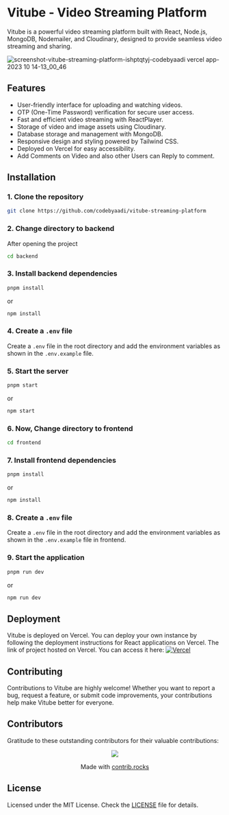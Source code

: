 # Vitube - Video Streaming Platform

Vitube is a powerful video streaming platform built with React, Node.js, MongoDB, Nodemailer, and Cloudinary, designed to provide seamless video streaming and sharing.

![screenshot-vitube-streaming-platform-ishptqtyj-codebyaadi vercel app-2023 10 14-13_00_46](https://github.com/codebyaadi/vitube-streaming-platform/assets/100792725/dd7c9829-5e47-421e-b998-8469419a5751)


## Features

- User-friendly interface for uploading and watching videos.
- OTP (One-Time Password) verification for secure user access.
- Fast and efficient video streaming with ReactPlayer.
- Storage of video and image assets using Cloudinary.
- Database storage and management with MongoDB.
- Responsive design and styling powered by Tailwind CSS.
- Deployed on Vercel for easy accessibility.
- Add Comments on Video and also other Users can Reply to comment.

## Installation

### 1. Clone the repository

```bash
git clone https://github.com/codebyaadi/vitube-streaming-platform
```

### 2. Change directory to **backend**
After opening the project

```bash
cd backend
```

### 3. Install backend dependencies

```bash
pnpm install
```
or
```bash
npm install
```

### 4. Create a `.env` file

Create a `.env` file in the root directory and add the environment variables as shown in the `.env.example` file.

### 5. Start the server

```bash
pnpm start
```
or
```bash
npm start
```

### 6. Now, Change directory to **frontend**

```bash
cd frontend
```
### 7. Install **frontend** dependencies
```bash
pnpm install
```
or
```bash
npm install
```

### 8. Create a `.env` file

Create a `.env` file in the root directory and add the environment variables as shown in the `.env.example` file in frontend.

### 9. Start the application
```bash
pnpm run dev
```
or
```bash
npm run dev
```

## Deployment

Vitube is deployed on Vercel. You can deploy your own instance by following the deployment instructions for React applications on Vercel.
The link of project hosted on Vercel. You can access it here: [![Vercel](https://img.shields.io/badge/vercel-%23000000.svg?style=for-the-badge&logo=vercel&logoColor=white)](https://vitube-streaming-platform.vercel.app/)

## Contributing

Contributions to Vitube are highly welcome! Whether you want to report a bug, request a feature, or submit code improvements, your contributions help make Vitube better for everyone.

## Contributors

Gratitude to these outstanding contributors for their valuable contributions:

<p align="center">
<a href="https://github.com/codebyaadi/vitube-streaming-platform/graphs/contributors">
  <img src="https://contrib.rocks/image?repo=codebyaadi/vitube-streaming-platform" />
</a>
</p>

<p align="center">
 Made with <a rel="noopener noreferrer" target="_blank" href="https://contrib.rocks">contrib.rocks</a>
</p>

## License

Licensed under the MIT License. Check the [LICENSE](./LICENSE) file for details.

